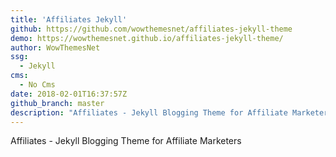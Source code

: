 ```yaml
---
title: 'Affiliates Jekyll'
github: https://github.com/wowthemesnet/affiliates-jekyll-theme
demo: https://wowthemesnet.github.io/affiliates-jekyll-theme/
author: WowThemesNet
ssg:
  - Jekyll
cms:
  - No Cms
date: 2018-02-01T16:37:57Z
github_branch: master
description: "Affiliates - Jekyll Blogging Theme for Affiliate Marketers"
---
```


Affiliates - Jekyll Blogging Theme for Affiliate Marketers
